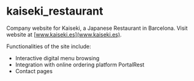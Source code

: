 # kaiseki_restaurant

Company website for Kaiseki, a Japanese Restaurant in Barcelona. Visit website at [www.kaiseki.es](www.kaiseki.es).

Functionalities of the site include:
* Interactive digital menu browsing
* Integration with online ordering platform PortalRest 
* Contact pages 
